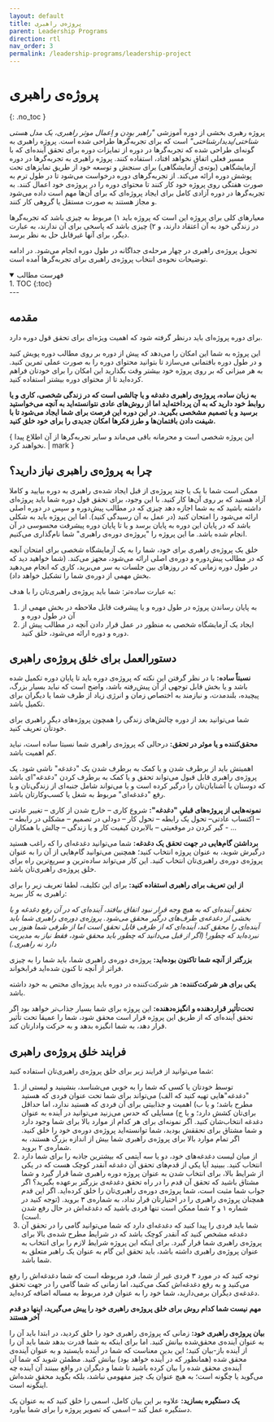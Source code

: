 ```yaml
---
layout: default
title: پروژه‌ی راهبری
parent: Leadership Programs
direction: rtl
nav_order: 3
permalink: /leadership-programs/leadership-project
---
```


# پروژه‌ی راهبری
{: .no_toc }

پروژه رهبری بخشی از دوره آموزشی *"راهبر بودن و اِعمال موثر راهبری، یک مدل هستی شناختی/پدیدارشناختی"* است که برای تجربه‌گرها طراحی شده است. پروژه راهبری به گونه‌ای طراحی شده که تجربه‌گرها در دوره از تمایزات دوره برای تحقق آینده‌ای که با مسیر فعلی اتفاق نخواهد افتاد، استفاده کنند. پروژه راهبری به تجربه‌گرها در دوره آزمایشگاهی (بوته‌ی آزمایشگاهی) برای سنجش و توسعه خود از طریق تمایزهای تحت پوشش دوره ارائه می‌کند. از تجربه‌گرهای دوره درخواست می‌شود تا در طول ترم به صورت هفتگی روی پروژه خود کار کنند تا محتوای دوره را در پروژه‌ی خود اعمال کنند. به تجربه‌گرها در دوره آزادی کامل برای ایجاد پروژه‌ای که برای آن‌ها مهم است داده می‌شود و مجاز هستند به صورت مستقل یا گروهی کار کنند.

معیارهای کلی برای پروژه این است که پروژه باید ۱) مربوط به چیزی باشد که تجربه‌گرها در زندگی خود به آن اعتقاد دارند، و ۲) چیزی باشد که پاسخی برای آن ندارند، به عبارت دیگر، برای آنها غیرقابل حل به نظر برسد. 

تحویل پروژه‌ی راهبری در چهار مرحله‌ی جداگانه در طول دوره انجام می‌شود. در ادامه توضیحات نحوه‌ی انتخاب پروژه‌ی راهبری برای تجربه‌گرها آمده است.

<details open markdown="block">
  <summary>فهرست مطالب</summary>
  1. TOC
  {:toc}
</details>
---

## مقدمه
برای دوره پروژه‌ای باید درنظر گرفته شود که اهمیت ویژه‌ای برای تحقق قول دوره دارد.

این پروژه به شما این امکان را می‌دهد که پیش از دوره بر روی مطالب دوره پویش کنید و در طول دوره بافتمانی می‌سازد تا بتوانید محتوای دوره را به صورت عملی تمرین کنید. به هر میزانی که بر روی پروژه خود بیشتر وقت بگذارید این امکان را برای خودتان فراهم کرده‌اید تا از محتوای دوره بیشتر استفاده کنید.

**به زبان ساده، پروژه‌ی راهبری دغدغه و یا چالشی است که در زندگی شخصی، کاری و یا روابط خود دارید که به آن پرداخته‌اید اما از روش‌های عادی نتوانسته‌اید به آنچه می‌خواستید برسید و یا تصمیم مشخصی بگیرید. در این دوره این فرصت برای شما ایجاد می‌شود تا با شیفت دادن بافتمان‌ها و طرز فکرها امکان جدیدی را برای خود خلق کنید.**

{ این پروژه شخصی است و محرمانه باقی می‌ماند و سایر تجربه‌گرها از آن اطلاع پیدا نخواهند کرد. | mark }

## چرا به پروژه‌ی راهبری نیاز دارید؟
ممکن است شما با یک یا چند پروژه‌ی از قبل ایجاد شده‌ی راهبری به دوره بیایید و کاملا آزاد هستید که بر روی آن‌ها کار کنید. با این وجود، برای تحقق قول دوره شما باید پروژه‌ای داشته باشید که به شما اجازه دهد چیزی که در مطالب پیش‌دوره و سپس در دوره اصلی ارائه می‌شود را امتحان کنید (در عمل به آن رسیدگی کنید). اما این پروژه باید به شکلی باشد که در پایان این دوره به پایان برسد و یا تا پایان دوره پیشرفت محسوسی در آن انجام شده باشد. ما این پروژه را "پروژه‌ی دوره‌ی راهبری" شما نام‌گذاری می‌کنیم.

خلق یک پروژه‌ی راهبری برای خود، شما را به یک آزمایشگاه شخصی برای امتحان آنچه که در مطالب پیش‌دوره و دوره‌ی اصلی ارائه می‌شود، مجهز می‌کند. (شما خواهید دید که در طول دوره زمانی که در روزهای بین جلسات به سر می‌برید، کاری که انجام می‌دهید بخش مهمی از دوره‌ی شما را تشکیل خواهد داد).

به عبارت ساده‌تر: شما باید پروژه‌ی راهبری‌تان را با هدف:

1. به پایان رساندن پروژه در طول دوره و یا پیشرفت قابل ملاحظه در بخش مهمی از آن در طول دوره و
2. ایجاد یک آزمایشگاه شخصی به منظور در عمل قرار دادن آنچه در مطالب پیش از دوره و دوره ارائه می‌شود، خلق کنید.

## دستورالعمل برای خلق پروژه‌ی راهبری
**نسبتاً ساده:** با در نظر گرفتن این نکته که پروژه‌ی دوره باید تا پایان دوره تکمیل شده باشد و یا بخش قابل توجهی از آن پیش‌رفته باشد، واضح است که نباید بسیار بزرگ، پیچیده، بلند‌مدت، و نیازمند به اختصاص زمان و انرژی زیاد از طرف شما یا دیگران برای تکمیل باشد.

شما می‌توانید بعد از دوره چالش‌های زندگی را همچون پروژه‌های دیگرِ راهبری برای خودتان تعریف کنید.

**محقق‌کننده و یا موثر در تحقق:** درحالی که پروژه‌ی راهبری شما نسبتا ساده است، نباید کم اهمیت باشد.

اهمیتش باید از برطرف شدن و یا کمک به برطرف شدن یک "دغدغه" ناشی شود. یک پروژه‌ی راهبری قابل قبول می‌تواند تحقق و یا کمک به برطرف کردن "دغدغه"ای باشد که دوستان یا آشنایان‌تان را درگیر کرده است و یا می‌تواند شامل جنبه‌ای از زندگی‌تان و یا رفع "دغدغه‌ای" مربوط به شغل یا کسب‌و‌کارتان باشد.

**نمونه‌هایی از پروژه‌های قبلیِ "دغدغه":** شروع کاری – خارج شدن از کاری – تغییر عادتی – اکتساب عادتی– تحول یک رابطه – تحول کار – دودلی در تصمیم – مشکلی در رابطه – گیر کردن در موقعیتی – بالابردن کیفیت کار و یا زندگی – چالش با همکاران - ...

**برداشتن گام‌هایی در جهت تحقق یک دغدغه:** شما می‌توانید دغدغه‌ای را که راغب هستید درگیرش شوید، به عنوان پروژه انتخاب کنید؛ همچنین می‌توانید گام‌هایی از آن را به عنوان پروژه‌ی دوره‌ی راهبری‌تان انتخاب کنید. این کار می‌تواند ساده‌ترین و سریع‌ترین راه برای خلق پروژه‌ی راهبری‌تان باشد.

**از این تعریف برای راهبری استفاده کنید:** برای این تکلیف، لطفا تعریف زیر را برای راهبری به کار ببرید:

*تحقق آینده‌ای که به هیچ وجه قرار نبود اتفاق بیافتد، آینده‌ای که در آن رفع دغدغه و یا بخشی از دغدغه‌ی طرف‌های درگیر محقق می‌شود. پروژه‌ی دوره‌ی راهبری شما باید آینده‌ای را محقق کند، آینده‌ای که از طرفی قابل تحقق است اما از طرفی شما هنوز پی نبرده‌اید که چطور! (اگر از قبل می‌دانید که چطور باید محقق شود، فقط نیاز به مدیریت دارد نه راهبری.)*

**بزرگتر از آنچه شما تاکنون بوده‌اید:** پروژه‌ی دوره‌ی راهبری شما، باید شما را به چیزی فراتر از آنچه تا کنون شده‌اید فرا‌بخواند.

**یکی برای هر شرکت‌کننده:** هر شرکت‌کننده در دوره باید پروژه‌ای مختص به خود داشته باشد.

**تحت‌تأثیر قراردهنده و انگیزه‌دهنده:** این پروژه برای شما بسیار جذاب‌تر خواهد بود اگر تحقق آینده‌ای که از طریق این پروژه قرار است محقق شود، شما را عمیقا تحت تأثیر قرار دهد، به شما انگیزه بدهد و به حرکت وادارتان کند.

## فرایند خلق پروژه‌ی راهبری
شما می‌توانید از فرایند زیر برای خلق پروژه‌ی راهبری‌تان استفاده کنید:

1. توسط خودتان یا کسی که شما را به خوبی می‌شناسد، بنشینید و لیستی از "دغدغه"هایی تهیه کنید که الف) می‌تواند برای شما تحت عنوان فردی که هستید مطرح باشد؛ و یا ب) اهمیت و جذابیتی برای آن فردی که هستید ندارد، اما حداقل برای‌تان کشش دارد؛ و یا ج) مسایلی که حدس می‌زنید می‌توانید در آینده به عنوان دغدغه انتخاب‌شان کنید. اگر نمونه‌ای برای هر کدام از موارد بالا برای شما وجود دارد و شما مشتاق برای تحققش بودید، شما توانسته‌اید پروژه‌ی دوره‌ی خود را خلق کنید. اگر تمام موارد بالا برای پروژه‌ی راهبری شما بیش از اندازه بزرگ هستند، به شماره‌ی ۲ بروید.
2. از میان لیست دغدغه‌های خود، دو یا سه آیتمی که بیشترین جاذبه را برای شما دارد انتخاب کنید. ببینید آیا یکی از قدم‌های تحقق آن دغدغه آنقدر کوچک هست که در یکی از شرایط بالا، برای انتخاب شدن به عنوان پروژه دوره راهبری شما قرار گیرد و شما مشتاق باشید که تحقق آن قدم را در راه تحقق دغدغه‌ی بزرگتر برعهده بگیرید؟ اگر جواب شما مثبت است، شما پروژه‌ی دوره‌ی راهبری‌تان را خلق کرده‌اید. اگر این قدم همچنان پروژه‌ی راهبری را در اختیارتان قرار نداد، به شماره‌ی ۳ بروید. (توجه کنید در شماره ۱ و ۲ شما ممکن است تنها فردی باشید که دغدغه‌اش در حال رفع شدن است).
3. شما باید فردی را پیدا کنید که دغدغه‌ای دارد که شما می‌توانید گامی را در تحقق آن دغدغه مشخص کنید که آنقدر کوچک باشد که در شرایط مطرح شده‌ی بالا برای پروژه‌ی راهبری شما قرار گیرد. برای اینکه این پروژه شرایط لازم را برای انتخاب به عنوان پروژه‌ی راهبری داشته باشد، باید تحقق این گام به عنوان یک راهبر متعلق به شما باشد.

توجه کنید که در مورد ۳ فردی غیر از شما، فرد مربوطه است که شما دغدغه‌اش را رفع می‌کنید و به رفع دغدغه‌اش کمک می‌کنید، اما زمانی که شما گامی را در جهت تحقق دغدغه‌ی دیگران برمی‌دارید، شما خود را به عنوان فرد مربوط به مساله اضافه کرده‌اید.

**مهم نیست شما کدام روش برای خلق پروژه‌ی راهبری خود را پیش می‌گیرید، اینها دو قدم آخر هستند**

**بیان پروژه‌ی راهبری خود:** زمانی که پروژه‌ی راهبری خود را خلق کردید، در ابتدا باید آن را به عنوان آینده‌ی محقق‌شده بیانش کنید. اما برای اینکه به شما قدرت بدهد شما باید آن را از آینده باز-بیان کنید؛ این بدین معناست که شما در آینده بایستید و به عنوان آینده‌ی محقق شده (همانطور که در آینده خواهد بود) بیانش کنید. مطمئن شوید که شما آن آینده‌ی محقق شده را بیان کرده باشید تا شما و دیگران در واقع ببینند آن آینده چه می‌گوید یا چگونه است؛ به هیچ عنوان یک چیز مفهومی نباشد، بلکه بگوید محقق شده‌اش اینگونه است.

**یک دستگیره بسازید:** علاوه بر این بیان کامل، اسمی را خلق کنید که به عنوان یک دستگیره عمل کند – اسمی که تصویر پروژه را برای شما بیاورد.
